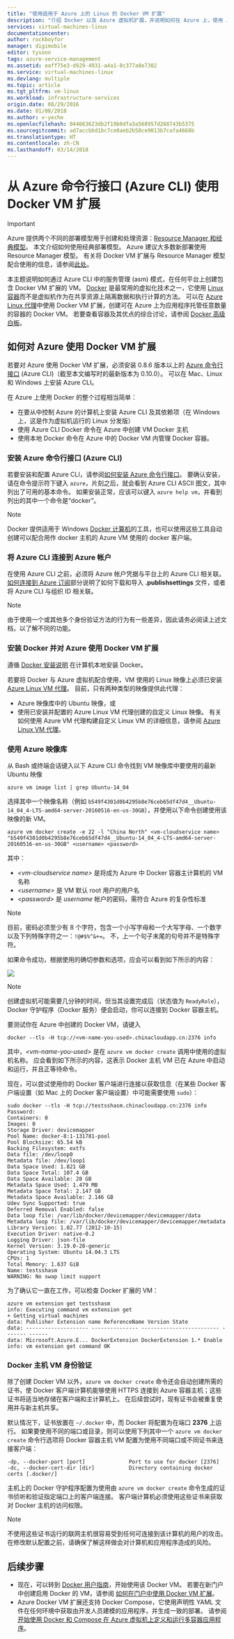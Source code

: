 ```yaml
---
title: "使用适用于 Azure 上的 Linux 的 Docker VM 扩展"
description: "介绍 Docker 以及 Azure 虚拟机扩展，并说明如何在 Azure 上，使用 Azure CLI 通过命令行以编程方式创建用作 Docker 主机的虚拟机。"
services: virtual-machines-linux
documentationcenter: 
author: rockboyfor
manager: digimobile
editor: tysonn
tags: azure-service-management
ms.assetid: eaff75e3-d929-4931-a4a1-8c377a8e7302
ms.service: virtual-machines-linux
ms.devlang: multiple
ms.topic: article
ms.tgt_pltfrm: vm-linux
ms.workload: infrastructure-services
origin.date: 08/29/2016
ms.date: 01/08/2018
ms.author: v-yeche
ms.openlocfilehash: 044663623db2f19b0dfa3a568957d268743b5375
ms.sourcegitcommit: ad7accbbd1bc7ce0aeb2b58ce9013b7cafa4668b
ms.translationtype: HT
ms.contentlocale: zh-CN
ms.lasthandoff: 03/14/2018
---
```

# <a name="using-the-docker-vm-extension-from-the-azure-command-line-interface-azure-cli"></a>从 Azure 命令行接口 (Azure CLI) 使用 Docker VM 扩展
> [!IMPORTANT] 
> Azure 提供两个不同的部署模型用于创建和处理资源：[Resource Manager 和经典模型](../../../resource-manager-deployment-model.md)。 本文介绍如何使用经典部署模型。 Azure 建议大多数新部署使用 Resource Manager 模型。 有关将 Docker VM 扩展与 Resource Manager 模型配合使用的信息，请参阅[此处](../dockerextension.md?toc=%2fvirtual-machines%2flinux%2ftoc.json)。

本主题说明如何通过 Azure CLI 中的服务管理 (asm) 模式，在任何平台上创建包含 Docker VM 扩展的 VM。 [Docker](https://www.docker.com/) 是最常用的虚拟化技术之一，它使用 [Linux 容器](http://en.wikipedia.org/wiki/LXC)而不是虚拟机作为在共享资源上隔离数据和执行计算的方法。 可以在 [Azure Linux 代理](../agent-user-guide.md?toc=%2fvirtual-machines%2flinux%2ftoc.json)中使用 Docker VM 扩展，创建可在 Azure 上为应用程序托管任意数量的容器的 Docker VM。 若要查看容器及其优点的综合讨论，请参阅 [Docker 高级白板](http://channel9.msdn.com/Blogs/Regular-IT-Guy/Docker-High-Level-Whiteboard)。

## <a name="how-to-use-the-docker-vm-extension-with-azure"></a>如何对 Azure 使用 Docker VM 扩展
若要对 Azure 使用 Docker VM 扩展，必须安装 0.8.6 版本以上的 [Azure 命令行接口](https://github.com/Azure/azure-sdk-tools-xplat) (Azure CLI)（截至本文编写时的最新版本为 0.10.0）。 可以在 Mac、Linux 和 Windows 上安装 Azure CLI。

在 Azure 上使用 Docker 的整个过程相当简单：

* 在要从中控制 Azure 的计算机上安装 Azure CLI 及其依赖项（在 Windows 上，这是作为虚拟机运行的 Linux 分发版）
* 使用 Azure CLI Docker 命令在 Azure 中创建 VM Docker 主机
* 使用本地 Docker 命令在 Azure 中的 Docker VM 内管理 Docker 容器。

### <a name="install-the-azure-command-line-interface-azure-cli"></a>安装 Azure 命令行接口 (Azure CLI)
若要安装和配置 Azure CLI，请参阅[如何安装 Azure 命令行接口](../../../cli-install-nodejs.md)。 要确认安装，请在命令提示符下键入 `azure`，片刻之后，就会看到 Azure CLI ASCII 图文，其中列出了可用的基本命令。 如果安装正常，应该可以键入 `azure help vm`，并看到列出的其中一个命令是“docker”。

> [!NOTE]
> Docker 提供适用于 Windows [Docker 计算机](https://docs.docker.com/installation/windows/)的工具，也可以使用这些工具自动创建可以配合用作 docker 主机的 Azure VM 使用的 docker 客户端。
> 
> 

### <a name="connect-the-azure-cli-to-to-your-azure-account"></a>将 Azure CLI 连接到 Azure 帐户
在使用 Azure CLI 之前，必须将 Azure 帐户凭据与平台上的 Azure CLI 相关联。 [如何连接到 Azure 订阅](https://docs.azure.cn/zh-cn/cli/authenticate-azure-cli?view=azure-cli-latest)部分说明了如何下载和导入 **.publishsettings** 文件，或者将 Azure CLI 与组织 ID 相关联。

> [!NOTE]
> 由于使用一个或其他多个身份验证方法的行为有一些差异，因此请务必阅读上述文档，以了解不同的功能。
> 
> 

### <a name="install-docker-and-use-the-docker-vm-extension-for-azure"></a>安装 Docker 并对 Azure 使用 Docker VM 扩展
遵循 [Docker 安装说明](https://docs.docker.com/installation/#installation) 在计算机本地安装 Docker。

若要将 Docker 与 Azure 虚拟机配合使用，VM 使用的 Linux 映像上必须已安装 [Azure Linux VM 代理](../agent-user-guide.md?toc=%2fvirtual-machines%2flinux%2ftoc.json)。 目前，只有两种类型的映像提供此代理：

* Azure 映像库中的 Ubuntu 映像，或
* 使用已安装并配置的 Azure Linux VM 代理创建的自定义 Linux 映像。 有关如何使用 Azure VM 代理构建自定义 Linux VM 的详细信息，请参阅 [Azure Linux VM 代理](../agent-user-guide.md?toc=%2fvirtual-machines%2flinux%2ftoc.json)。

### <a name="using-the-azure-image-gallery"></a>使用 Azure 映像库
从 Bash 或终端会话键入以下 Azure CLI 命令找到 VM 映像库中要使用的最新 Ubuntu 映像

`azure vm image list | grep Ubuntu-14_04`

选择其中一个映像名称（例如 `b549f4301d0b4295b8e76ceb65df47d4__Ubuntu-14_04_4-LTS-amd64-server-20160516-en-us-30GB`），并使用以下命令创建使用该映像的新 VM。

```
azure vm docker create -e 22 -l "China North" <vm-cloudservice name> "b549f4301d0b4295b8e76ceb65df47d4__Ubuntu-14_04_4-LTS-amd64-server-20160516-en-us-30GB" <username> <password>
```

其中：

* *&lt;vm-cloudservice name&gt;* 是将成为 Azure 中 Docker 容器主计算机的 VM 名称
* *&lt;username&gt;* 是 VM 默认 root 用户的用户名
* *&lt;password&gt;* 是 *username* 帐户的密码，需符合 Azure 的复杂性标准

> [!NOTE]
> 目前，密码必须至少有 8 个字符，包含一个小写字母和一个大写字母、一个数字以及下列特殊字符之一：`!@#$%^&+=`。 不，上一个句子末尾的句号并不是特殊字符。
> 
> 

如果命令成功，根据使用的确切参数和选项，应会可以看到如下所示的内容：

![](media/cli-use-docker/dockercreateresults.png)

> [!NOTE]
> 创建虚拟机可能需要几分钟的时间，但当其设置完成后（状态值为 `ReadyRole`），Docker 守护程序（Docker 服务）便会启动，你可以连接到 Docker 容器主机。
> 
> 

要测试你在 Azure 中创建的 Docker VM，请键入

`docker --tls -H tcp://<vm-name-you-used>.chinacloudapp.cn:2376 info`
<!-- cloudapp.net to chinacloudapp.cn is correct -->

其中，*&lt;vm-name-you-used&gt;* 是在 `azure vm docker create` 调用中使用的虚拟机名称。 应会看到如下所示的内容，这表示 Docker 主机 VM 已在 Azure 中启动和运行，并且正等待命令。 

现在，可以尝试使用你的 Docker 客户端进行连接以获取信息（在某些 Docker 客户端设置（如 Mac 上的 Docker 客户端设置）中可能需要使用 `sudo`）：

    sudo docker --tls -H tcp://testsshasm.chinacloudapp.cn:2376 info
    Password:
    Containers: 0
    Images: 0
    Storage Driver: devicemapper
    Pool Name: docker-8:1-131781-pool
    Pool Blocksize: 65.54 kB
    Backing Filesystem: extfs
    Data file: /dev/loop0
    Metadata file: /dev/loop1
    Data Space Used: 1.821 GB
    Data Space Total: 107.4 GB
    Data Space Available: 28 GB
    Metadata Space Used: 1.479 MB
    Metadata Space Total: 2.147 GB
    Metadata Space Available: 2.146 GB
    Udev Sync Supported: true
    Deferred Removal Enabled: false
    Data loop file: /var/lib/docker/devicemapper/devicemapper/data
    Metadata loop file: /var/lib/docker/devicemapper/devicemapper/metadata
    Library Version: 1.02.77 (2012-10-15)
    Execution Driver: native-0.2
    Logging Driver: json-file
    Kernel Version: 3.19.0-28-generic
    Operating System: Ubuntu 14.04.3 LTS
    CPUs: 1
    Total Memory: 1.637 GiB
    Name: testsshasm
    WARNING: No swap limit support

为了确认它一直在工作，可以检查 Docker 扩展的 VM：

    azure vm extension get testsshasm
    info: Executing command vm extension get
    + Getting virtual machines
    data: Publisher Extension name ReferenceName Version State
    data: -------------------- --------------- ------------------------- ------- ------
    data: Microsoft.Azure.E... DockerExtension DockerExtension 1.* Enable
    info: vm extension get command OK

### <a name="docker-host-vm-authentication"></a>Docker 主机 VM 身份验证
除了创建 Docker VM 以外，`azure vm docker create` 命令还会自动创建所需的证书，使 Docker 客户端计算机能够使用 HTTPS 连接到 Azure 容器主机；这些证书将适当地存储在客户端和主计算机上。 在后续尝试时，现有证书会被重复使用并与新主机共享。

默认情况下，证书放置在 `~/.docker` 中，而 Docker 将配置为在端口 **2376** 上运行。 如果要使用不同的端口或目录，则可以使用下列其中一个 `azure vm docker create` 命令行选项将 Docker 容器主机 VM 配置为使用不同端口或不同证书来连接客户端：

```
-dp, --docker-port [port]              Port to use for docker [2376]
-dc, --docker-cert-dir [dir]           Directory containing docker certs [.docker/]
```

主机上的 Docker 守护程序配置为使用由 `azure vm docker create` 命令生成的证书侦听和验证指定端口上的客户端连接。 客户端计算机必须使用这些证书来获取对 Docker 主机的访问权限。

> [!NOTE]
> 不使用这些证书运行的联网主机很容易受到任何可连接到该计算机的用户的攻击。 在修改默认配置之前，请确保了解这样做会对计算机和应用程序造成的风险。
> 
> 

## <a name="next-steps"></a>后续步骤
* 现在，可以转到 [Docker 用户指南]，开始使用该 Docker VM。 若要在新门户中创建启用 Docker 的 VM，请参阅 [如何在门户中使用 Docker VM 扩展]。
* Azure Docker VM 扩展还支持 Docker Compose，它使用声明性 YAML 文件在任何环境中获取由开发人员建模的应用程序，并生成一致的部署。 请参阅[开始使用 Docker 和 Compose 在 Azure 虚拟机上定义和运行多容器应用程序]。  

<!--Anchors-->
<!-- Not Availble on [Subheading 1]:#subheading-1 -->
<!-- Not Availble on [Subheading 2]:#subheading-2 -->
<!-- Not Availble on [Subheading 3]:#subheading-3 -->
[Next steps]:#next-steps

<!-- Not Availble on [How to use the Docker VM Extension with Azure]:#How-to-use-the-Docker-VM-Extension-with-Azure -->
<!-- Not Availble on [Virtual Machine Extensions for Linux and Windows]:#Virtual-Machine-Extensions-For-Linux-and-Windows -->
<!-- Not Availble on [Container and Container Management Resources for Azure]:#Container-and-Container-Management-Resources-for-Azure -->

<!--Link references-->
[Link 1 to another azure.microsoft.com documentation topic]:../../virtual-machines-windows-hero-tutorial.md
[Link 2 to another azure.microsoft.com documentation topic]:../../../app-service-web/web-sites-custom-domain-name.md
<!-- Not Availble on [Link 3 to another azure.microsoft.com documentation topic]:../storage-whatis-account.md -->
[如何在门户中使用 Docker VM 扩展]:https://www.azure.cn/documentation/articles/virtual-machines-docker-with-portal/

[Docker 用户指南]:https://docs.docker.com/userguide/

[开始使用 Docker 和 Compose 在 Azure 虚拟机上定义和运行多容器应用程序]:../docker-compose-quickstart.md。

<!-- Update_Description: wording update, update link -->